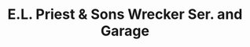 ---
title: "E.L. Priest & Sons Wrecker Ser. and Garage"
url: /douglasville/e-l-priest-und-sons-wrecker-ser-and-garage/
shop: Autowerkstatt
---